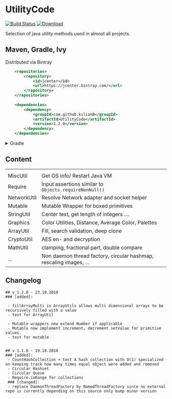 # UtilityCode

[![Build Status](https://travis-ci.org/KilianB/UtilityCode.svg?branch=master)](https://travis-ci.org/KilianB/UtilityCode)
[ ![Download](https://api.bintray.com/packages/kilianb/maven/UtilityCode/images/download.svg) ](https://bintray.com/kilianb/maven/UtilityCode/_latestVersion)

Selection of java utility methods used in almost all projects.

## Maven, Gradle, Ivy

Distributed via Bintray 
``` XML
	<repositories>
		<repository>
			<id>jcenter</id>
			<url>https://jcenter.bintray.com/</url>
		</repository>
	</repositories>
	
	<dependencies>
		<dependency>
			<groupId>com.github.kilianB</groupId>
			<artifactId>UtilityCode</artifactId>
			<version>1.2.0</version>
		</dependency>
	</dependencies>
```

<details>
<summary>Gradle</summary>
<code>compile 'com.github.kilianB:UtilityCode:1.0.0'</code>
</details>

## Content

<table>
	<tr>
		<th></th>
		<th></th>
	</tr>
	<tr>
		<td>MiscUtil</td>
		<td>Get OS info/ Restart Java VM</td>
	</tr>
	<tr>
		<td>Require</td>
		<td>Input assertions similar to <code> Objects.requireNonNull()</code></td>
	</tr>
	<tr>
		<td>NetworkUtil</td>
		<td>Resolve Network adapter and socket helper</td>
	</tr>
	<tr>
		<td>Mutable</td>
		<td>Mutable Wrapper for boxed primitives</td>
	</tr>
	<tr>
		<td>StringUtil</td>
		<td>Center text, get length of integers ....</td>
	</tr>
	<tr>
		<td>Graphics</td>
		<td>Color Utilities, Distance, Average Color, Palettes</td>
	</tr>
	<tr>
		<td>ArrayUtil</td>
		<td>Fill, search validation, deep clone</td>
	</tr>
	<tr>
		<td>CryptoUtil</td>
		<td>AES en- and decryption</td>
	</tr>
	<tr>
		<td>MathUtil</td>
		<td>clamping, fractional part, double compare</td>
	</tr>
	<tr>
		<td>...</td>
		<td>Non daemon thread factory, circular hashmap, rescaling images, ...</td>
	</tr>
</table>

## Changelog

````
## v 1.2.0 - 23.10.2018
### [added]:

 - fillArrayMulti in ArrayUtils allows multi dimensional arrays to be recursively filled with a value
 - test for ArrayUtil

 - Mutable wrappers now extend Number if applicable
 - Mutable now implement increment, decrement setValue for primitive values. 
 - test for mutable


## v 1.1.0 - 19.10.2018
### [added]:
 - CountHashCollection + test A hash collection with O(1) specialized on keeping track how many times equal object were added and removed
 - Circular Hashset
 - Circular Queue
 - Require.inRange for collections
 ### [changed]:
 - replace DaemonThreadFactory by NamedThreadFactory since no external repo is currently depending on this source only bump minor version
